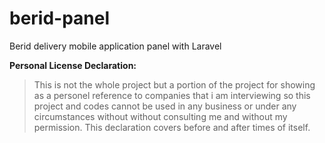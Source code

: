 # berid-panel
Berid delivery mobile application panel with Laravel

**Personal License Declaration:**
> This is not the whole project but a portion of the project for showing as a personel reference to companies that i am interviewing so this project and codes cannot be used in any business or under any circumstances without without consulting me and without my permission. This declaration covers before and after times of itself.

